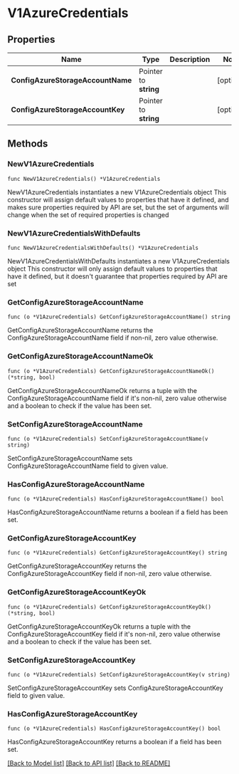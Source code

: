 # V1AzureCredentials

## Properties

Name | Type | Description | Notes
------------ | ------------- | ------------- | -------------
**ConfigAzureStorageAccountName** | Pointer to **string** |  | [optional] 
**ConfigAzureStorageAccountKey** | Pointer to **string** |  | [optional] 

## Methods

### NewV1AzureCredentials

`func NewV1AzureCredentials() *V1AzureCredentials`

NewV1AzureCredentials instantiates a new V1AzureCredentials object
This constructor will assign default values to properties that have it defined,
and makes sure properties required by API are set, but the set of arguments
will change when the set of required properties is changed

### NewV1AzureCredentialsWithDefaults

`func NewV1AzureCredentialsWithDefaults() *V1AzureCredentials`

NewV1AzureCredentialsWithDefaults instantiates a new V1AzureCredentials object
This constructor will only assign default values to properties that have it defined,
but it doesn't guarantee that properties required by API are set

### GetConfigAzureStorageAccountName

`func (o *V1AzureCredentials) GetConfigAzureStorageAccountName() string`

GetConfigAzureStorageAccountName returns the ConfigAzureStorageAccountName field if non-nil, zero value otherwise.

### GetConfigAzureStorageAccountNameOk

`func (o *V1AzureCredentials) GetConfigAzureStorageAccountNameOk() (*string, bool)`

GetConfigAzureStorageAccountNameOk returns a tuple with the ConfigAzureStorageAccountName field if it's non-nil, zero value otherwise
and a boolean to check if the value has been set.

### SetConfigAzureStorageAccountName

`func (o *V1AzureCredentials) SetConfigAzureStorageAccountName(v string)`

SetConfigAzureStorageAccountName sets ConfigAzureStorageAccountName field to given value.

### HasConfigAzureStorageAccountName

`func (o *V1AzureCredentials) HasConfigAzureStorageAccountName() bool`

HasConfigAzureStorageAccountName returns a boolean if a field has been set.

### GetConfigAzureStorageAccountKey

`func (o *V1AzureCredentials) GetConfigAzureStorageAccountKey() string`

GetConfigAzureStorageAccountKey returns the ConfigAzureStorageAccountKey field if non-nil, zero value otherwise.

### GetConfigAzureStorageAccountKeyOk

`func (o *V1AzureCredentials) GetConfigAzureStorageAccountKeyOk() (*string, bool)`

GetConfigAzureStorageAccountKeyOk returns a tuple with the ConfigAzureStorageAccountKey field if it's non-nil, zero value otherwise
and a boolean to check if the value has been set.

### SetConfigAzureStorageAccountKey

`func (o *V1AzureCredentials) SetConfigAzureStorageAccountKey(v string)`

SetConfigAzureStorageAccountKey sets ConfigAzureStorageAccountKey field to given value.

### HasConfigAzureStorageAccountKey

`func (o *V1AzureCredentials) HasConfigAzureStorageAccountKey() bool`

HasConfigAzureStorageAccountKey returns a boolean if a field has been set.


[[Back to Model list]](../README.md#documentation-for-models) [[Back to API list]](../README.md#documentation-for-api-endpoints) [[Back to README]](../README.md)


